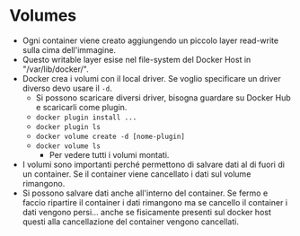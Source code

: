# Volumes
* Ogni container viene creato aggiungendo un piccolo layer read-write sulla cima dell'immagine.
* Questo writable layer esise nel file-system del Docker Host in "/var/lib/docker/<storage-driver>".
* Docker crea i volumi con il local driver. Se voglio specificare un driver diverso devo usare il `-d`.
  * Si possono scaricare diversi driver, bisogna guardare su Docker Hub e scaricarli come plugin.
  * `docker plugin install ...`
  * `docker plugin ls`
  * `docker volume create -d [nome-plugin]`
  * `docker volume ls`
    * Per vedere tutti i volumi montati.
* I volumi sono importanti perché permettono di salvare dati al di fuori di un container. Se il container viene cancellato i dati sul volume rimangono.
* Si possono salvare dati anche all'interno del container. Se fermo e faccio ripartire il container i dati rimangono ma se cancello il container i dati vengono persi... anche se fisicamente presenti sul docker host questi alla cancellazione del container vengono cancellati.